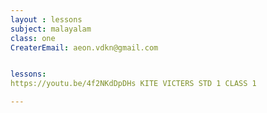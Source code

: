 ```yaml
--- 
layout : lessons 
subject: malayalam
class: one
CreaterEmail: aeon.vdkn@gmail.com


lessons: 
https://youtu.be/4f2NKdDpDHs KITE VICTERS STD 1 CLASS 1

--- 
```

